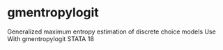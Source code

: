 # gmentropylogit
Generalized maximum entropy estimation of discrete choice models Use With gmentropylogit STATA 18
